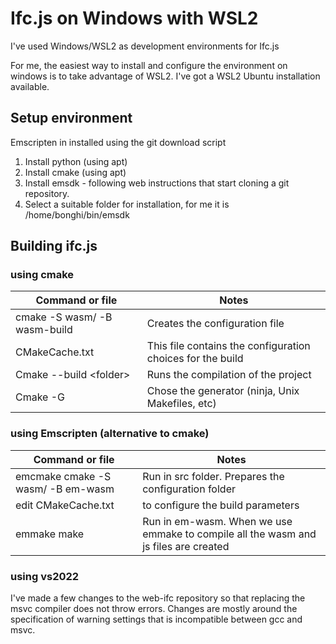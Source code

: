 # Ifc.js on Windows with WSL2

I've used Windows/WSL2 as development environments for Ifc.js

For me, the easiest way to install and configure the environment on windows is to take advantage of WSL2.
I've got a WSL2 Ubuntu installation available.

## Setup environment

Emscripten in installed using the git download script

1. Install python (using apt)
2. Install cmake (using apt)
3. Install emsdk - following web instructions that start cloning a git repository.
4. Select a suitable folder for installation, for me it is /home/bonghi/bin/emsdk

## Building ifc.js

### using cmake

| Command or file              | Notes                                                      |
| ---------------------------- | ---------------------------------------------------------- |
| cmake -S wasm/ -B wasm-build | Creates the configuration file                             |
| CMakeCache.txt               | This file contains the configuration choices for the build |
| Cmake --build &lt;folder&gt; | Runs the compilation of the project                        |
| Cmake -G                     | Chose the generator (ninja, Unix Makefiles, etc)           |

### using Emscripten (alternative to cmake)

| Command or file                   | Notes                                                                               |
| --------------------------------- | ----------------------------------------------------------------------------------- |
| emcmake cmake -S wasm/ -B em-wasm | Run in src folder. Prepares the configuration folder                                |
| edit CMakeCache.txt               | to configure the build parameters                                                   |
| emmake make                       | Run in em-wasm. When we use emmake to compile all the wasm and js files are created |

### using vs2022

I've made a few changes to the web-ifc repository so that replacing the msvc compiler does not throw errors.
Changes are mostly around the specification of warning settings that is incompatible between gcc and msvc.
